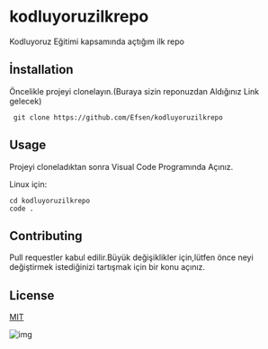 # kodluyoruzilkrepo
Kodluyoruz Eğitimi kapsamında açtığım ilk repo

## **İnstallation**
Öncelikle projeyi clonelayın.(Buraya sizin reponuzdan Aldığınız Link gelecek)

```
 git clone https://github.com/Efsen/kodluyoruzilkrepo

```
## **Usage**
Projeyi cloneladıktan sonra Visual Code Programında Açınız.

Linux için:

```
cd kodluyoruzilkrepo
code .

 ```

 ## **Contributing**
 Pull requestler kabul edilir.Büyük değişiklikler için,lütfen önce neyi değiştirmek istediğinizi tartışmak için bir konu açınız.
 
 ## **License**
[MIT](https://choosealicense.com/licenses/mit/)


![img](https://prnt.sc/01FaJdOvqGnn)
